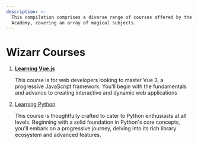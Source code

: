 ```yaml
---
description: >-
  This compilation comprises a diverse range of courses offered by the Wizarr
  Academy, covering an array of magical subjects.
---
```


# Wizarr Courses



1.  [**Learning Vue.js**](wizarr-courses/readme/)

    This course is for web developers looking to master Vue 3, a progressive JavaScript framework. You'll begin with the fundamentals and advance to creating interactive and dynamic web applications
2.  [Learning Python](wizarr-courses/learning-python/)

    This course is thoughtfully crafted to cater to Python enthusiasts at all levels. Beginning with a solid foundation in Python's core concepts, you'll embark on a progressive journey, delving into its rich library ecosystem and advanced features.






